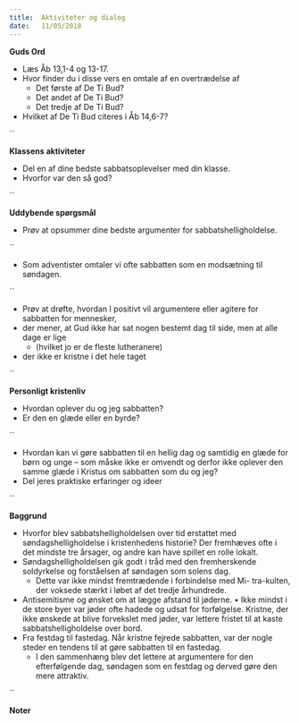 ```yaml
---
title:  Aktiviteter og dialog
date:   11/05/2018
---
```


**Guds Ord**

*	Læs Åb 13,1-4 og 13-17.
  *	Hvor finder du i disse vers en omtale af en overtrædelse af
    *	Det første af De Ti Bud?
    *	Det andet af De Ti Bud?
    *	Det tredje af De Ti Bud?
  *	Hvilket af De Ti Bud citeres i Åb 14,6-7?

``

**Klassens aktiviteter**

*	Del en af dine bedste sabbatsoplevelser med din klasse.
  *	Hvorfor var den så god?

``

**Uddybende spørgsmål**

*	Prøv at opsummer dine bedste argumenter for sabbatshelligholdelse.

``

*	Som adventister omtaler vi ofte sabbatten som en modsætning til søndagen.

``

*	Prøv at drøfte, hvordan I positivt vil argumentere eller agitere for sabbatten for mennesker,
  *	der mener, at Gud ikke har sat nogen bestemt dag til side, men at alle dage er lige
    *	(hvilket jo er de fleste lutheranere)
  *	der ikke er kristne i det hele taget

``

**Personligt kristenliv**

*	Hvordan oplever du og jeg sabbatten?
  *	Er den en glæde eller en byrde?

``

*	Hvordan kan vi gøre sabbatten til en hellig dag og samtidig en glæde for børn og unge – som måske ikke er omvendt og derfor ikke oplever den samme glæde i Kristus om sabbatten som du og jeg?
  *	Del jeres praktiske erfaringer og ideer

``

**Baggrund**

*	Hvorfor blev sabbatshelligholdelsen over tid erstattet med søndagshelligholdelse i kristenhedens historie? Der fremhæves ofte i det mindste tre årsager, og andre kan have spillet en rolle lokalt.
  *	Søndagshelligholdelsen gik godt i tråd med den fremherskende soldyrkelse og forståelsen af søndagen som solens dag.
    *	Dette var ikke mindst fremtrædende i forbindelse med Mi-
tra-kulten, der voksede stærkt i løbet af det tredje århundrede.
  *	Antisemitisme og ønsket om at lægge afstand til jøderne.
•	Ikke mindst i de store byer var jøder ofte hadede og udsat for forfølgelse. Kristne, der ikke ønskede at blive forvekslet med jøder, var lettere fristet til at kaste sabbatshelligholdelse over bord.
  *	Fra festdag til fastedag. Når kristne fejrede sabbatten, var der nogle steder en tendens til at gøre sabbatten til en fastedag.
    *	I den sammenhæng blev det lettere at argumentere for den efterfølgende dag, søndagen som en festdag og derved gøre den mere attraktiv.

``

**Noter**

` `
